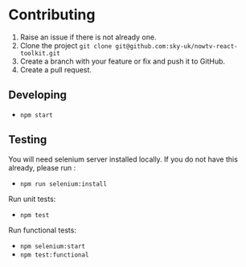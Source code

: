 # Contributing

1. Raise an issue if there is not already one.
2. Clone the project `git clone git@github.com:sky-uk/nowtv-react-toolkit.git`
3. Create a branch with your feature or fix and push it to GitHub.
4. Create a pull request.

## Developing

 * `npm start`

## Testing

You will need selenium server installed locally.  If you do not have this already, please run :
  * `npm run selenium:install`

Run unit tests:
 * `npm test`

Run functional tests:
 * `npm selenium:start`
 * `npm test:functional`
